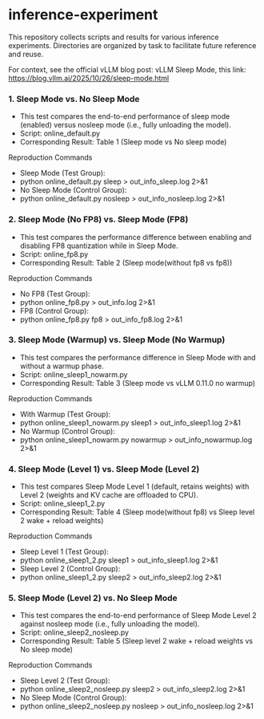 # inference-experiment
This repository collects scripts and results for various inference experiments. Directories are organized by task to facilitate future reference and reuse.

For context, see the official vLLM blog post: vLLM Sleep Mode, this link: https://blog.vllm.ai/2025/10/26/sleep-mode.html


### 1. Sleep Mode vs. No Sleep Mode
- This test compares the end-to-end performance of sleep mode (enabled) versus nosleep mode (i.e., fully unloading the model).
- Script: online_default.py
- Corresponding Result: Table 1 (Sleep mode vs No sleep mode)

Reproduction Commands
- Sleep Mode (Test Group):
- python online_default.py sleep > out_info_sleep.log 2>&1
- No Sleep Mode (Control Group):
- python online_default.py nosleep > out_info_nosleep.log 2>&1


### 2. Sleep Mode (No FP8) vs. Sleep Mode (FP8)
- This test compares the performance difference between enabling and disabling FP8 quantization while in Sleep Mode.
- Script: online_fp8.py
- Corresponding Result: Table 2 (Sleep mode(without fp8 vs fp8))

Reproduction Commands
- No FP8 (Test Group):
- python online_fp8.py > out_info.log 2>&1
- FP8 (Control Group):
- python online_fp8.py fp8 > out_info_fp8.log 2>&1



### 3. Sleep Mode (Warmup) vs. Sleep Mode (No Warmup)
- This test compares the performance difference in Sleep Mode with and without a warmup phase.
- Script: online_sleep1_nowarm.py
- Corresponding Result: Table 3 (Sleep mode vs vLLM 0.11.0 no warmup)

Reproduction Commands
- With Warmup (Test Group):
- python online_sleep1_nowarm.py sleep1 > out_info_sleep1.log 2>&1
- No Warmup (Control Group):
- python online_sleep1_nowarm.py nowarmup > out_info_nowarmup.log 2>&1



### 4. Sleep Mode (Level 1) vs. Sleep Mode (Level 2)
- This test compares Sleep Mode Level 1 (default, retains weights) with Level 2 (weights and KV cache are offloaded to CPU).
- Script: online_sleep1_2.py
- Corresponding Result: Table 4 (Sleep mode(without fp8) vs Sleep level 2 wake + reload weights)

Reproduction Commands
- Sleep Level 1 (Test Group):
- python online_sleep1_2.py sleep1  > out_info_sleep1.log 2>&1
- Sleep Level 2 (Control Group):
- python online_sleep1_2.py sleep2  > out_info_sleep2.log 2>&1



### 5. Sleep Mode (Level 2) vs. No Sleep Mode
- This test compares the end-to-end performance of Sleep Mode Level 2 against nosleep mode (i.e., fully unloading the model).
- Script: online_sleep2_nosleep.py
- Corresponding Result: Table 5 (Sleep level 2 wake + reload weights vs No sleep mode)

Reproduction Commands
- Sleep Level 2 (Test Group):
- python online_sleep2_nosleep.py sleep2 > out_info_sleep2.log 2>&1
- No Sleep Mode (Control Group):
- python online_sleep2_nosleep.py nosleep > out_info_nosleep.log 2>&1

